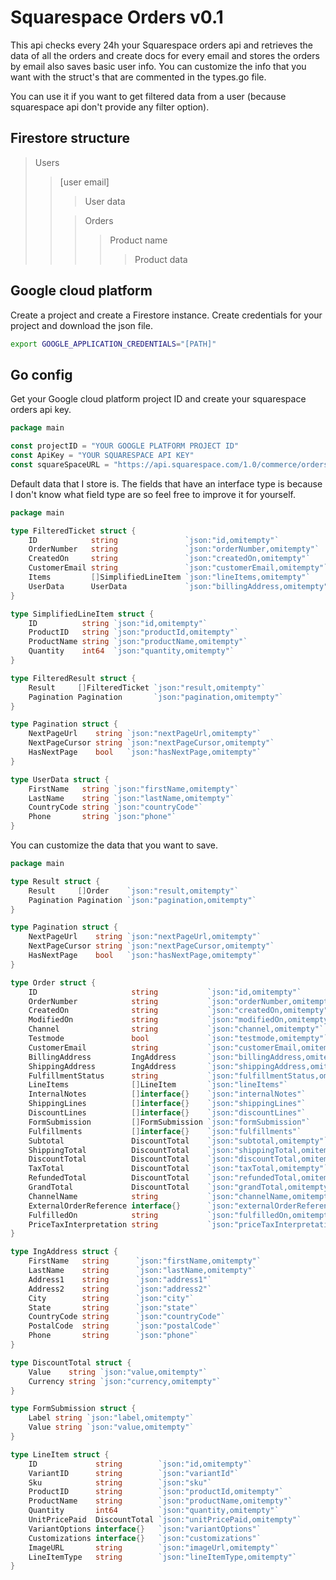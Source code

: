 # Squarespace Orders v0.1
This api checks every 24h your Squarespace orders api and retrieves the data of all
the orders and create docs for every email and stores the orders by email also saves
basic user info. You can customize the info that you want with the struct's that 
are commented in the types.go file.

You can use it if you want to get filtered data from a user (because squarespace
api don't provide any filter option).

## Firestore structure
> Users
> > [user email]
> > > User data
> > 
> > > Orders
> > > > Product name
> > > > > Product data 

## Google cloud platform
Create a project and create a Firestore instance.
Create credentials for your project and download the json file.

```zsh
export GOOGLE_APPLICATION_CREDENTIALS="[PATH]"
```

## Go config 
Get your Google cloud platform project ID and create your squarespace orders api
key.
```go
package main

const projectID = "YOUR GOOGLE PLATFORM PROJECT ID"
const ApiKey = "YOUR SQUARESPACE API KEY"
const squareSpaceURL = "https://api.squarespace.com/1.0/commerce/orders/"
```

Default data that I store is. The fields that have an interface type is because
I don't know what field type are so feel free to improve it for yourself.
```go
package main

type FilteredTicket struct {
	ID            string               `json:"id,omitempty"`
	OrderNumber   string               `json:"orderNumber,omitempty"`
	CreatedOn     string               `json:"createdOn,omitempty"`
	CustomerEmail string               `json:"customerEmail,omitempty"`
	Items         []SimplifiedLineItem `json:"lineItems,omitempty"`
	UserData      UserData             `json:"billingAddress,omitempty"`
}

type SimplifiedLineItem struct {
	ID          string `json:"id,omitempty"`
	ProductID   string `json:"productId,omitempty"`
	ProductName string `json:"productName,omitempty"`
	Quantity    int64  `json:"quantity,omitempty"`
}

type FilteredResult struct {
	Result     []FilteredTicket `json:"result,omitempty"`
	Pagination Pagination       `json:"pagination,omitempty"`
}

type Pagination struct {
	NextPageUrl    string `json:"nextPageUrl,omitempty"`
	NextPageCursor string `json:"nextPageCursor,omitempty"`
	HasNextPage    bool   `json:"hasNextPage,omitempty"`
}

type UserData struct {
	FirstName   string `json:"firstName,omitempty"`
	LastName    string `json:"lastName,omitempty"`
	CountryCode string `json:"countryCode"`
	Phone       string `json:"phone"`
}
```

You can customize the data that you want to save.
```go
package main

type Result struct {
	Result     []Order    `json:"result,omitempty"`
	Pagination Pagination `json:"pagination,omitempty"`
}

type Pagination struct {
	NextPageUrl    string `json:"nextPageUrl,omitempty"`
	NextPageCursor string `json:"nextPageCursor,omitempty"`
	HasNextPage    bool   `json:"hasNextPage,omitempty"`
}

type Order struct {
	ID                     string           `json:"id,omitempty"`
	OrderNumber            string           `json:"orderNumber,omitempty"`
	CreatedOn              string           `json:"createdOn,omitempty"`
	ModifiedOn             string           `json:"modifiedOn,omitempty"`
	Channel                string           `json:"channel,omitempty"`
	Testmode               bool             `json:"testmode,omitempty"`
	CustomerEmail          string           `json:"customerEmail,omitempty"`
	BillingAddress         IngAddress       `json:"billingAddress,omitempty"`
	ShippingAddress        IngAddress       `json:"shippingAddress,omitempty"`
	FulfillmentStatus      string           `json:"fulfillmentStatus,omitempty"`
	LineItems              []LineItem       `json:"lineItems"`
	InternalNotes          []interface{}    `json:"internalNotes"`
	ShippingLines          []interface{}    `json:"shippingLines"`
	DiscountLines          []interface{}    `json:"discountLines"`
	FormSubmission         []FormSubmission `json:"formSubmission"`
	Fulfillments           []interface{}    `json:"fulfillments"`
	Subtotal               DiscountTotal    `json:"subtotal,omitempty"`
	ShippingTotal          DiscountTotal    `json:"shippingTotal,omitempty"`
	DiscountTotal          DiscountTotal    `json:"discountTotal,omitempty"`
	TaxTotal               DiscountTotal    `json:"taxTotal,omitempty"`
	RefundedTotal          DiscountTotal    `json:"refundedTotal,omitempty"`
	GrandTotal             DiscountTotal    `json:"grandTotal,omitempty"`
	ChannelName            string           `json:"channelName,omitempty"`
	ExternalOrderReference interface{}      `json:"externalOrderReference"`
	FulfilledOn            string           `json:"fulfilledOn,omitempty"`
	PriceTaxInterpretation string           `json:"priceTaxInterpretation,omitempty"`
}

type IngAddress struct {
	FirstName   string      `json:"firstName,omitempty"`
	LastName    string      `json:"lastName,omitempty"`
	Address1    string      `json:"address1"`
	Address2    string      `json:"address2"`
	City        string      `json:"city"`
	State       string      `json:"state"`
	CountryCode string      `json:"countryCode"`
	PostalCode  string      `json:"postalCode"`
	Phone       string      `json:"phone"`
}

type DiscountTotal struct {
	Value    string `json:"value,omitempty"`
	Currency string `json:"currency,omitempty"`
}

type FormSubmission struct {
	Label string `json:"label,omitempty"`
	Value string `json:"value,omitempty"`
}

type LineItem struct {
	ID             string        `json:"id,omitempty"`
	VariantID      string        `json:"variantId"`
	Sku            string        `json:"sku"`
	ProductID      string        `json:"productId,omitempty"`
	ProductName    string        `json:"productName,omitempty"`
	Quantity       int64         `json:"quantity,omitempty"`
	UnitPricePaid  DiscountTotal `json:"unitPricePaid,omitempty"`
	VariantOptions interface{}   `json:"variantOptions"`
	Customizations interface{}   `json:"customizations"`
	ImageURL       string        `json:"imageUrl,omitempty"`
	LineItemType   string        `json:"lineItemType,omitempty"`
}
```